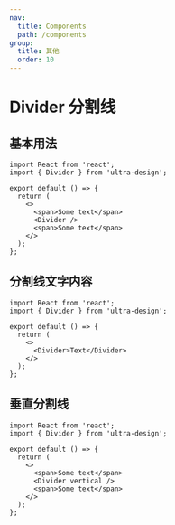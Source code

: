```yaml
---
nav:
  title: Components
  path: /components
group:
  title: 其他
  order: 10
---
```


# Divider 分割线

## 基本用法

```tsx
import React from 'react';
import { Divider } from 'ultra-design';

export default () => {
  return (
    <>
      <span>Some text</span>
      <Divider />
      <span>Some text</span>
    </>
  );
};
```

## 分割线文字内容

```tsx
import React from 'react';
import { Divider } from 'ultra-design';

export default () => {
  return (
    <>
      <Divider>Text</Divider>
    </>
  );
};
```

## 垂直分割线

```tsx
import React from 'react';
import { Divider } from 'ultra-design';

export default () => {
  return (
    <>
      <span>Some text</span>
      <Divider vertical />
      <span>Some text</span>
    </>
  );
};
```

<API src="index.ts" />
